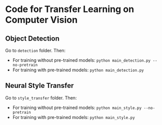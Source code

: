 # Code for Transfer Learning on Computer Vision

## Object Detection

Go to `detection` folder. Then:

- For training without pre-trained models: `python main_detection.py --no-pretrain`
- For training with pre-trained models: `python main_detection.py`

## Neural Style Transfer

Go to `style_transfer` folder. Then:

- For training without pre-trained models: `python main_style.py --no-pretrain`
- For training with pre-trained models: `python main_style.py`